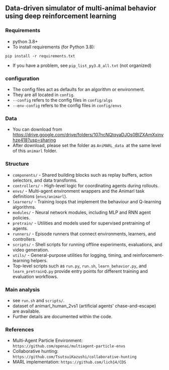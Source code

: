 ## Data-driven simulator of multi-animal behavior using deep reinforcement learning 

### Requirements
* python 3.8+
* To install requirements (for Python 3.8):

```setup
pip install -r requirements.txt
```

* If you have a problem, see `pip_list_py3.8_all.txt` (not organized)

### configuration 
* The config files act as defaults for an algorithm or environment. 
* They are all located in `config`.
* `--config` refers to the config files in `config/algs`
* `--env-config` refers to the config files in `config/envs`

### Data
* You can download from https://drive.google.com/drive/folders/107ncNQtqyaDJOs0BIZXAmXxinvhze418?usp=sharing
* After download, please set the folder as `AniMARL_data `at the same level of this `animarl` folder. 

### Structure
* `components/` - Shared building blocks such as replay buffers, action selectors, and data transforms.
* `controllers/` - High-level logic for coordinating agents during rollouts.
* `envs/` - Multi-agent environment wrappers and the Animarl task definitions (`envs/animarl`).
* `learners/` - Training loops that implement the behaviour and Q-learning algorithms.
* `modules/` - Neural network modules, including MLP and RNN agent policies.
* `pretrain/` - Utilities and models used for supervised pretraining of agents.
* `runners/` - Episode runners that connect environments, learners, and controllers.
* `scripts/` - Shell scripts for running offline experiments, evaluations, and video generation.
* `utils/` - General-purpose utilities for logging, timing, and reinforcement-learning helpers.
* Top-level scripts such as `run.py`, `run.sh`, `learn_behavior.py`, and `learn_pretrainQ.py` provide entry points for different training and evaluation workflows.

### Main analysis
* see `run.sh` and `scripts/`.
* dataset of animarl_human_2vs1 (artificial agents' chase-and-escape) are available.
* Further details are documented within the code.

### References 
- Multi-Agent Particle Environment: `https://github.com/openai/multiagent-particle-envs`
- Collaborative hunting: `https://github.com/TsutsuiKazushi/collaborative-hunting`
- MARL implementation: `https://github.com/lich14/CDS`
